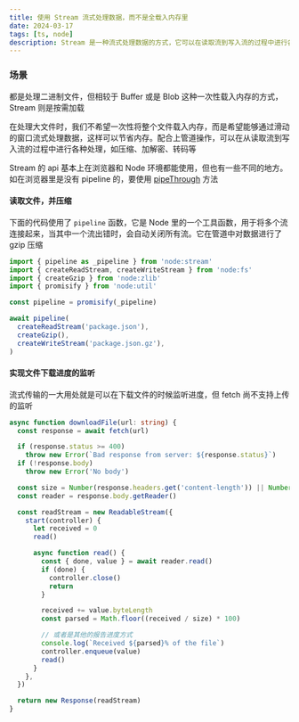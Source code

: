 ```yaml
---
title: 使用 Stream 流式处理数据，而不是全载入内存里
date: 2024-03-17
tags: [ts, node]
description: Stream 是一种流式处理数据的方式，它可以在读取流到写入流的过程中进行各种处理，如压缩、加解密、转码等
---
```


### 场景

都是处理二进制文件，但相较于 Buffer 或是 Blob 这种一次性载入内存的方式，Stream 则是按需加载

在处理大文件时，我们不希望一次性将整个文件载入内存，而是希望能够通过滑动的窗口流式处理数据，这样可以节省内存。配合上管道操作，可以在从读取流到写入流的过程中进行各种处理，如压缩、加解密、转码等

Stream 的 api 基本上在浏览器和 Node 环境都能使用，但也有一些不同的地方。如在浏览器里是没有 pipeline 的，要使用 [pipeThrough] 方法

#### 读取文件，并压缩

下面的代码使用了 `pipeline` 函数，它是 Node 里的一个工具函数，用于将多个流连接起来，当其中一个流出错时，会自动关闭所有流。它在管道中对数据进行了 gzip 压缩

```ts
import { pipeline as _pipeline } from 'node:stream'
import { createReadStream, createWriteStream } from 'node:fs'
import { createGzip } from 'node:zlib'
import { promisify } from 'node:util'

const pipeline = promisify(_pipeline)

await pipeline(
  createReadStream('package.json'),
  createGzip(),
  createWriteStream('package.json.gz'),
)
```

#### 实现文件下载进度的监听

流式传输的一大用处就是可以在下载文件的时候监听进度，但 fetch 尚不支持上传的监听

```ts
async function downloadFile(url: string) {
  const response = await fetch(url)

  if (response.status >= 400)
    throw new Error(`Bad response from server: ${response.status}`)
  if (!response.body)
    throw new Error('No body')

  const size = Number(response.headers.get('content-length')) || Number.POSITIVE_INFINITY
  const reader = response.body.getReader()

  const readStream = new ReadableStream({
    start(controller) {
      let received = 0
      read()

      async function read() {
        const { done, value } = await reader.read()
        if (done) {
          controller.close()
          return
        }

        received += value.byteLength
        const parsed = Math.floor((received / size) * 100)

        // 或者是其他的报告进度方式
        console.log(`Received ${parsed}% of the file`)
        controller.enqueue(value)
        read()
      }
    },
  })

  return new Response(readStream)
}
```

[pipeThrough]: https://developer.mozilla.org/zh-CN/docs/Web/API/ReadableStream/pipeThrough
